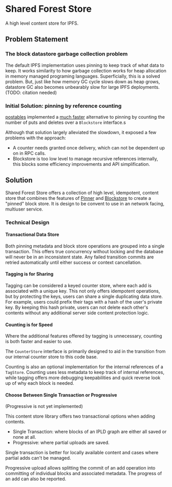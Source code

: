 # Shared Forest Store

A high level content store for IPFS.

## Problem Statement

### The block datastore garbage collection problem

The default IPFS implementation uses pinning to keep track of what data to keep. It works similarity to how garbage collection works for heap allocation in memory managed programing languages. Superficially, this is a solved problem. But, just like how memory GC cycle slows down as heap grows, datastore GC also becomes unbearably slow for large IPFS deployments. (TODO: citation needed)

### Initial Solution: pinning by reference counting

[postables](https://github.com/bonedaddy) implemented a [much faster](https://medium.com/temporal-cloud/temporalx-vs-go-ipfs-official-node-benchmarks-8457037a77cf) alternative to pinning by counting the number of puts and deletes over a `Blockstore` interface.s

Although that solution largely alleviated the slowdown, it exposed a few problems with the approach:

- A counter needs granted once delivery, which can not be dependent up on in RPC calls.
- Blockstore is too low level to manage recursive references internally, this blocks some efficiency improvements and API simplification.

## Solution

Shared Forest Store offers a collection of high level, idempotent, content store that combines the features of [Pinner](https://github.com/ipfs/go-ipfs-pinner) and [Blockstore](https://github.com/RTradeLtd/go-ipfs-blockstore) to create a "pinned" block store. It is design to be convent to use in an network facing, multiuser service.

### Technical Design

#### Transactional Data Store

Both pinning metadata and block store operations are grouped into a single transaction. This offers true concurrency without locking and the database will never be in an inconsistent state. Any failed transition commits are retried automatically until either success or context cancellation.

#### Tagging is for Sharing

Tagging can be considered a keyed counter store, where each add is associated with a unique key. This not only offers idempotent operations, but by protecting the keys, users can share a single duplicating data store. For example, users could prefix their tags with a hash of the user's private key. By keeping this hash private, users can not delete each other's contents without any additional server side content protection logic.

#### Counting is for Speed

Where the additional features offered by tagging is unnecessary, counting is both faster and easier to use.

The `CounterStore` interface is primarily designed to aid in the transition from our internal counter store to this code base.

Counting is also an optional implementation for the internal references of a `TagStore`. Counting uses less metadata to keep track of internal references, while tagging offers more debugging keepabilities and quick reverse look up of why each block is needed.

#### Choose Between Single Transaction or Progressive

(Progressive is not yet implemented)

This content store library offers two transactional options when adding contents.

- Single Transaction: where blocks of an IPLD graph are either all saved or none at all.
- Progressive: where partial uploads are saved.

Single transaction is better for locally available content and cases where partial adds can't be managed.

Progressive upload allows splitting the commit of an add operation into committing of individual blocks and associated metadata. The progress of an add can also be reported.
